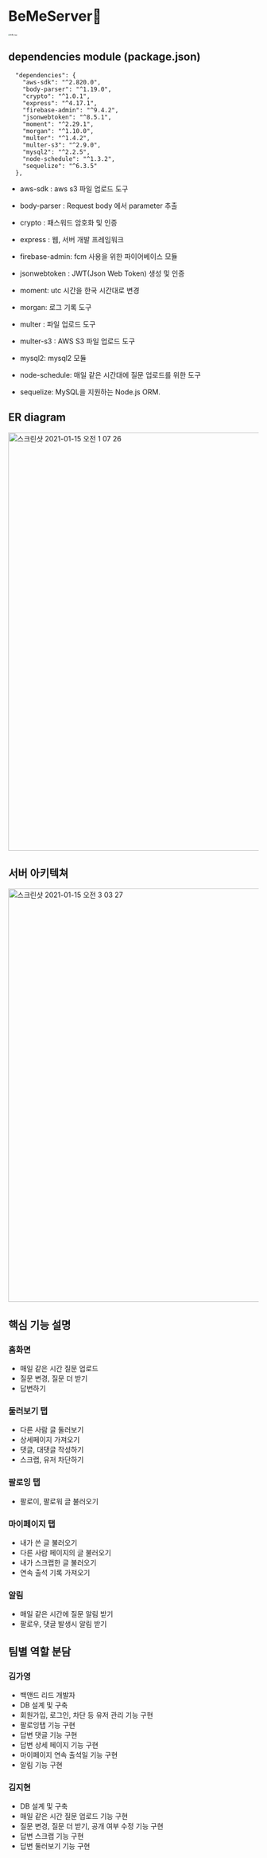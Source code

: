 # BeMeServer📓

<img src="https://user-images.githubusercontent.com/59338503/104634538-1896cb80-56e4-11eb-8d4d-c1801458dab2.png" alt="BeMe_logo" style="zoom:20%;" />





## dependencies module (package.json)

```
  "dependencies": {
    "aws-sdk": "^2.820.0",
    "body-parser": "^1.19.0",
    "crypto": "^1.0.1",
    "express": "^4.17.1",
    "firebase-admin": "^9.4.2",
    "jsonwebtoken": "^8.5.1",
    "moment": "^2.29.1",
    "morgan": "^1.10.0",
    "multer": "^1.4.2",
    "multer-s3": "^2.9.0",
    "mysql2": "^2.2.5",
    "node-schedule": "^1.3.2",
    "sequelize": "^6.3.5"
  },
```
- aws-sdk : aws s3 파일 업로드 도구

- body-parser : Request body 에서 parameter 추출

- crypto : 패스워드 암호화 및 인증

- express : 웹, 서버 개발 프레임워크

- firebase-admin: fcm 사용을 위한 파이어베이스 모듈

- jsonwebtoken : JWT(Json Web Token) 생성 및 인증

- moment: utc 시간을 한국 시간대로 변경

- morgan: 로그 기록 도구

- multer : 파일 업로드 도구

- multer-s3 : AWS S3 파일 업로드 도구

- mysql2: mysql2 모듈

- node-schedule: 매일 같은 시간대에 질문 업로드를 위한 도구

- sequelize: MySQL을 지원하는 Node.js ORM.

  

## ER diagram
<img width="840" alt="스크린샷 2021-01-15 오전 1 07 26" src="https://user-images.githubusercontent.com/59338503/104616922-36593600-56ce-11eb-999e-4cb37edd1f99.png">



## 서버 아키텍쳐
<img width="830" alt="스크린샷 2021-01-15 오전 3 03 27" src="https://user-images.githubusercontent.com/59338503/104632951-c5237e00-56e1-11eb-8de0-2d851395a2b7.png">



## 핵심 기능 설명

### 홈화면 
- 매일 같은 시간 질문 업로드
- 질문 변경, 질문 더 받기
- 답변하기

### 둘러보기 탭
- 다른 사람 글 둘러보기
- 상세페이지 가져오기
- 댓글, 대댓글 작성하기
- 스크랩, 유저 차단하기

### 팔로잉 탭
- 팔로이, 팔로워 글 불러오기

### 마이페이지 탭
- 내가 쓴 글 불러오기
- 다른 사람 페이지의 글 불러오기
- 내가 스크랩한 글 불러오기
- 연속 출석 기록 가져오기

### 알림
- 매일 같은 시간에 질문 알림 받기
- 팔로우, 댓글 발생시 알림 받기



## 팀별 역할 분담

### 김가영
- 백앤드 리드 개발자
- DB 설계 및 구축
- 회원가입, 로그인, 차단 등 유저 관리 기능 구현
- 팔로잉탭 기능 구현
- 답변 댓글 기능 구현
- 답변 상세 페이지 기능 구현
- 마이페이지 연속 출석일 기능 구현
- 알림 기능 구현

### 김지현
- DB 설계 및 구축
- 매일 같은 시간 질문 업로드 기능 구현
- 질문 변경, 질문 더 받기, 공개 여부 수정 기능 구현
- 답변 스크랩 기능 구현
- 답변 둘러보기 기능 구현

